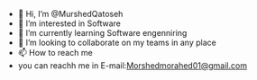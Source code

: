- 👋 Hi, I’m @MurshedQatoseh
- 👀 I’m interested in Software 
- 🌱 I’m currently learning Software engenniring
- 💞️ I’m looking to collaborate on my teams in any place
- 📫 How to reach me 
- you can reachh me in E-mail:Morshedmorahed01@gmail.com

<!---
MurshedQatoseh/MurshedQatoseh is a ✨ special ✨ repository because its `README.md` (this file) appears on your GitHub profile.
You can click the Preview link to take a look at your changes.
--->
